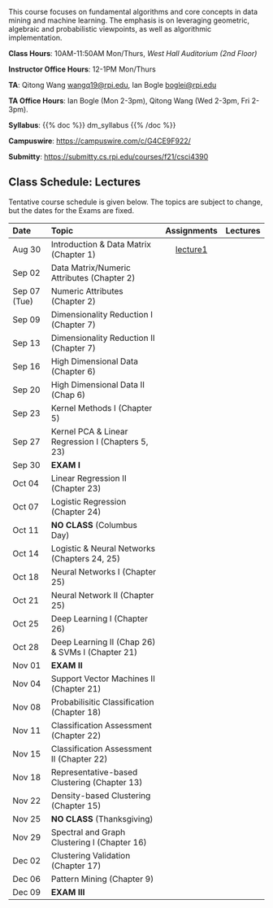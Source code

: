 <!--
.. title: CSCI4390-6390 Data Mining
.. slug: datamining
.. date: 2021-08-12 09:00:31 UTC-04:00
.. tags: 
.. category: 
.. link: 
.. description: 
.. has_math: True
.. type: text
-->

This course focuses on fundamental algorithms and core concepts in data
mining and machine learning. The emphasis is on leveraging geometric,
algebraic and probabilistic viewpoints, as well as algorithmic implementation.

**Class Hours**: 10AM-11:50AM Mon/Thurs, *West Hall Auditorium (2nd Floor)* 

**Instructor Office Hours**: 12-1PM Mon/Thurs

**TA**: Qitong Wang <wangq19@rpi.edu>, Ian Bogle <boglei@rpi.edu>

**TA Office Hours**: Ian Bogle (Mon 2-3pm), Qitong Wang (Wed 2-3pm, Fri 2-3pm).

**Syllabus**: {{% doc %}} dm_syllabus {{% /doc %}}

**Campuswire**: <https://campuswire.com/c/G4CE9F922/>

**Submitty**: <https://submitty.cs.rpi.edu/courses/f21/csci4390>


## Class Schedule: Lectures 

Tentative course schedule is given below. The topics are subject to
change, but the dates for the Exams are fixed.

| Date | Topic | Assignments | Lectures |
| :--- | :--- | :---: | ---: |
|  Aug 30 |  Introduction & Data Matrix (Chapter 1) | [lecture1](http://www.cs.rpi.edu/~zaki/DMCOURSE/lectures/lecture1.pdf)  |
|  Sep 02 |  Data Matrix/Numeric Attributes (Chapter 2) |   |
|  Sep 07 (Tue) | Numeric Attributes (Chapter 2) |   |
|  Sep 09 |  Dimensionality Reduction I (Chapter 7) |   |
|  Sep 13 |  Dimensionality Reduction II (Chapter 7) |   |
|  Sep 16 |  High Dimensional Data (Chapter 6) |   |
|  Sep 20 |  High Dimensional Data II (Chap 6) |   |
|  Sep 23 |  Kernel Methods I (Chapter 5) |  |
|  Sep 27 |  Kernel PCA & Linear Regression I (Chapters 5, 23) |   |
|  Sep 30 |  **EXAM I** |   |
|  Oct 04 |  Linear Regression II (Chapter 23)|   |
|  Oct 07 |  Logistic Regression (Chapter 24) |   |
|  Oct 11 |  **NO CLASS** (Columbus Day) |  |
|  Oct 14 |  Logistic & Neural Networks  (Chapters 24, 25) |  |
|  Oct 18 |  Neural Networks I (Chapter 25) |  |
|  Oct 21 |  Neural Network II (Chapter 25) |  |
|  Oct 25 |  Deep Learning I (Chapter 26) |  |
|  Oct 28 |  Deep Learning II (Chap 26) & SVMs I (Chapter 21)  |  |
|  Nov 01 |  **EXAM II** |  |
|  Nov 04 |  Support Vector Machines II (Chapter 21) |  |
|  Nov 08 |  Probabilisitic Classification (Chapter 18)|  |
|  Nov 11 |  Classification Assessment (Chapter 22) |  |
|  Nov 15 |  Classification Assessment II (Chapter 22) |  |
|  Nov 18 |  Representative-based Clustering (Chapter 13) |  |
|  Nov 22 |  Density-based Clustering (Chapter 15) |  |
|  Nov 25 |  **NO CLASS** (Thanksgiving) |  |
|  Nov 29 |  Spectral and Graph Clustering I (Chapter 16)|  |
|  Dec 02 |  Clustering Validation (Chapter 17) |  |
|  Dec 06 |  Pattern Mining (Chapter 9) |  |
|  Dec 09 |  **EXAM III**  |  |
 
